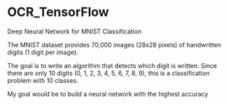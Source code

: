 # OCR_TensorFlow
Deep Neural Network for MNIST Classification

The MNIST dataset provides 70,000 images (28x28 pixels) of handwritten digits (1 digit per image). 

The goal is to write an algorithm that detects which digit is written. Since there are only 10 digits (0, 1, 2, 3, 4, 5, 6, 7, 8, 9), this is a classification problem with 10 classes. 

My goal would be to build a neural network with the highest accuracy
